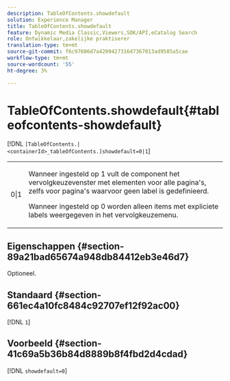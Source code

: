 ```yaml
---
description: TableOfContents.showdefault
solution: Experience Manager
title: TableOfContents.showdefault
feature: Dynamic Media Classic,Viewers,SDK/API,eCatalog Search
role: Ontwikkelaar,zakelijke praktiserer
translation-type: tm+mt
source-git-commit: f6c97606d7a4209427316d7367013ad9585a5cae
workflow-type: tm+mt
source-wordcount: '55'
ht-degree: 3%

---
```



# TableOfContents.showdefault{#tableofcontents-showdefault}

[!DNL `[TableOfContents.|<containerId>_tableOfContents.]showdefault=0|1`]

<table id="table_BE34F807437C4955A2A640495E05138F"> 
 <tbody> 
  <tr> 
   <td> <p> <span class="codeph"> 0|1</span> </p> </td> 
   <td> <p> Wanneer ingesteld op <span class="codeph"> 1</span> vult de component het vervolgkeuzevenster met elementen voor alle pagina's, zelfs voor pagina's waarvoor geen label is gedefinieerd. </p> <p>Wanneer ingesteld op <span class="codeph"> 0</span> worden alleen items met expliciete labels weergegeven in het vervolgkeuzemenu. </p> </td> 
  </tr> 
 </tbody> 
</table>

## Eigenschappen {#section-89a21bad65674a948db84412eb3e46d7}

Optioneel.

## Standaard {#section-661ec4a10fc8484c92707ef12f92ac00}

[!DNL `1`]

## Voorbeeld {#section-41c69a5b36b84d8889b8f4fbd2d4cdad}

[!DNL `showdefault=0`]
